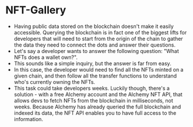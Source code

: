 # NFT-Gallery
- Having public data stored on the blockchain doesn't make it easily accessible. Querying the blockchain is in fact one of the biggest lifts for developers that will need to start from the origin of the chain to gather the data they need to connect the dots and answer their questions. 
-  Let's say a developer wants to answer the following question: "What NFTs does a wallet own?".
- This sounds like a simple inquiry, but the answer is far from easy.
- In this case, the developer would need to find all the NFTs minted on a given chain, and then follow all the transfer functions to understand who's currently owning the NFTs.
- This task could take developers weeks. Luckily though, there's a solution - with a free Alchemy account and the Alchemy NFT API, that allows devs to fetch NFTs from the blockchain in milliseconds, not weeks.
Because Alchemy has already queried the full blockchain and indexed its data, the NFT API enables you to have full access to the information.
